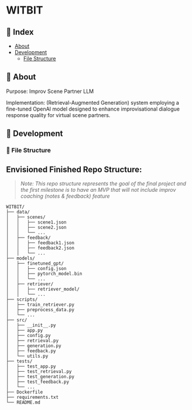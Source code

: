 # WITBIT

## :ledger: Index

- [About](#beginner-about)
- [Development](#wrench-development)
  - [File Structure](#file_folder-file-structure)

##  :beginner: About
Purpose: Improv Scene Partner LLM

Implementation: (Retrieval-Augmented Generation) system employing a fine-tuned OpenAI model designed to enhance improvisational dialogue response quality for virtual scene partners.


##  :wrench: Development
###  :file_folder: File Structure
## Envisioned Finished Repo Structure:
> *Note: This repo structure represents the goal of the final project and the first milestone is to have an MVP that will not include improv coaching (notes & feedback) feature*
```plaintext
WITBIT/
├── data/
│   ├── scenes/
│   │   ├── scene1.json
│   │   ├── scene2.json
│   │   └── ...
│   ├── feedback/
│   │   ├── feedback1.json
│   │   ├── feedback2.json
│   │   └── ...
├── models/
│   ├── finetuned_gpt/
│   │   ├── config.json
│   │   ├── pytorch_model.bin
│   │   └── ...
│   ├── retriever/
│   │   ├── retriever_model/
│   │   └── ...
├── scripts/
│   ├── train_retriever.py
│   ├── preprocess_data.py
│   └── ...
├── src/
│   ├── __init__.py
│   ├── app.py
│   ├── config.py
│   ├── retrieval.py
│   ├── generation.py
│   ├── feedback.py
│   └── utils.py
├── tests/
│   ├── test_app.py
│   ├── test_retrieval.py
│   ├── test_generation.py
│   ├── test_feedback.py
│   └── ...
├── Dockerfile
├── requirements.txt
└── README.md
```
